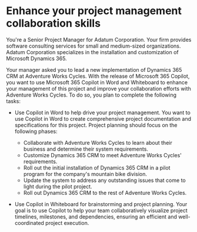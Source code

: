 # Enhance your project management collaboration skills

You're a Senior Project Manager for Adatum Corporation. Your firm provides software consulting services for small and medium-sized organizations. Adatum Corporation specializes in the installation and customization of Microsoft Dynamics 365.

Your manager asked you to lead a new implementation of Dynamics 365 CRM at Adventure Works Cycles. With the release of Microsoft 365 Copilot, you want to use Microsoft 365 Copilot in Word and Whiteboard to enhance your management of this project and improve your collaboration efforts with Adventure Works Cycles. To do so, you plan to complete the following tasks:

- Use Copilot in Word to help drive your project management. You want to use Copilot in Word to create comprehensive project documentation and specifications for this project. Project planning should focus on the following phases:

  - Collaborate with Adventure Works Cycles to learn about their business and determine their system requirements.
  - Customize Dynamics 365 CRM to meet Adventure Works Cycles' requirements.
  - Roll out the initial installation of Dynamics 365 CRM in a pilot program for the company's mountain bike division.
  - Update the system to address any outstanding issues that come to light during the pilot project.
  - Roll out Dynamics 365 CRM to the rest of Adventure Works Cycles.

- Use Copilot in Whiteboard for brainstorming and project planning. Your goal is to use Copilot to help your team collaboratively visualize project timelines, milestones, and dependencies, ensuring an efficient and well-coordinated project execution.
